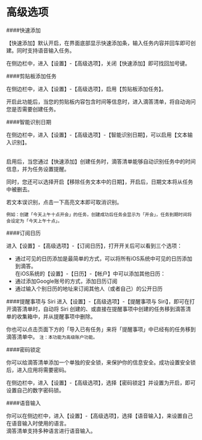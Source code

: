# 高级选项

####快速添加

【快速添加】默认开启，在界面底部显示快速添加条，输入任务内容并回车即可创建。同时支持语音输入任务。

在侧边栏中，进入【设置】-【高级选项】，关闭【快速添加】即可找回加号键。

####剪贴板添加任务

在侧边栏中，进入【设置】-【高级选项】，启用【剪贴板添加任务】。

开启此功能后，当您的剪贴板内容包含时间等信息时，进入滴答清单，将自动询问您是否需要创建任务。


####智能识别日期

在侧边栏中，进入【设置】-【高级选项】-【智能识别日期】，可以启用【文本输入识别】。

<br>启用后，当您通过【快速添加】创建任务时，滴答清单能够自动识别任务中的时间信息，并为任务设置提醒。

同时，您还可以选择开启【移除任务文本中的日期】，开启后，日期文本将从任务中被删去。

若文本误识别，点击一下高亮文本即可取消识别。

`例如：创建「今天上午十点开会」的任务，创建成功后任务会显示为「开会」，任务到期时间将会设定为「今天上午十点」。`

####订阅日历

进入【设置】-【高级选项】-【订阅日历】，打开开关后可以看到三个选项：

* 通过可见的日历添加是最简单的方式，可以将所有iOS系统中可见的日历添加到滴答。  
在iOS系统的【设置】-【日历】-【帐户】中可以添加其他日历：
* 通过添加Google账号的方式，添加日历订阅
* 通过输入个别日历的地址来订阅其他人（或者自己）的公开日历

####提醒事项与 Siri 
进入【设置】-【高级选项】-【提醒事项与 Siri】，即可在打开滴答清单时，自动将 Siri 创建的、或直接在提醒事项中创建的任务移到滴答清单的收集箱中，并从提醒事项中删除。  

你也可以点击页面下方的「导入已有任务」来将「提醒事项」中已经有的任务移到滴答清单中。
`注：本功能为高级账户功能。`

####密码锁定

你可以给滴答清单添加一个单独的安全锁，来保护你的信息安全。成功设置安全锁后，进入应用将需要密码。

在侧边栏中，进入【设置】-【高级选项】，选择【密码锁定】并设置为开启，即可设置自己的数字密码锁。

####语音输入

你可以在侧边栏中，进入【设置】-【高级选项】，选择【语音输入】，来设置自己在语音输入时使用的语言。  
滴答清单支持多种语言进行语音输入。

